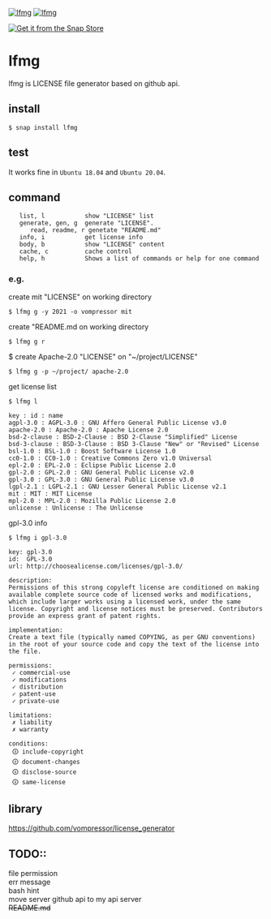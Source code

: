 [![lfmg](https://snapcraft.io/lfmg/badge.svg)](https://snapcraft.io/lfmg)
[![lfmg](https://snapcraft.io/lfmg/trending.svg?name=0)](https://snapcraft.io/lfmg)   

[![Get it from the Snap Store](https://snapcraft.io/static/images/badges/en/snap-store-black.svg)](https://snapcraft.io/lfmg)   

# lfmg
lfmg is LICENSE file generator based on github api.   

## install
```
$ snap install lfmg
```

## test
It works fine in `Ubuntu 18.04` and `Ubuntu 20.04`.   

## command
```
   list, l           show "LICENSE" list
   generate, gen, g  generate "LICENSE".
      read, readme, r genetate "README.md"
   info, i           get license info
   body, b           show "LICENSE" content
   cache, c          cache control
   help, h           Shows a list of commands or help for one command
```

### e.g.
create mit "LICENSE" on working directory
```
$ lfmg g -y 2021 -o vompressor mit
```

create "README.md on working directory
```
$ lfmg g r
```

$ create Apache-2.0 "LICENSE" on "~/project/LICENSE"
```
$ lfmg g -p ~/project/ apache-2.0
```

get license list
```
$ lfmg l

key : id : name
agpl-3.0 : AGPL-3.0 : GNU Affero General Public License v3.0
apache-2.0 : Apache-2.0 : Apache License 2.0
bsd-2-clause : BSD-2-Clause : BSD 2-Clause "Simplified" License
bsd-3-clause : BSD-3-Clause : BSD 3-Clause "New" or "Revised" License
bsl-1.0 : BSL-1.0 : Boost Software License 1.0
cc0-1.0 : CC0-1.0 : Creative Commons Zero v1.0 Universal
epl-2.0 : EPL-2.0 : Eclipse Public License 2.0
gpl-2.0 : GPL-2.0 : GNU General Public License v2.0
gpl-3.0 : GPL-3.0 : GNU General Public License v3.0
lgpl-2.1 : LGPL-2.1 : GNU Lesser General Public License v2.1
mit : MIT : MIT License
mpl-2.0 : MPL-2.0 : Mozilla Public License 2.0
unlicense : Unlicense : The Unlicense
```

gpl-3.0 info
```
$ lfmg i gpl-3.0

key: gpl-3.0
id:  GPL-3.0
url: http://choosealicense.com/licenses/gpl-3.0/

description:
Permissions of this strong copyleft license are conditioned on making available complete source code of licensed works and modifications, which include larger works using a licensed work, under the same license. Copyright and license notices must be preserved. Contributors provide an express grant of patent rights.

implementation:
Create a text file (typically named COPYING, as per GNU conventions) in the root of your source code and copy the text of the license into the file.

permissions:
 ✓ commercial-use
 ✓ modifications
 ✓ distribution
 ✓ patent-use
 ✓ private-use

limitations:
 ✗ liability
 ✗ warranty

conditions:
 🛈 include-copyright
 🛈 document-changes
 🛈 disclose-source
 🛈 same-license
```

## library
https://github.com/vompressor/license_generator

## TODO::
file permission   
err message   
bash hint   
move server github api to my api server   
~~README.md~~   